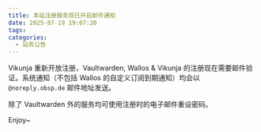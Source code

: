 ```yaml
---
title: 本站注册服务现已开启邮件通知
date: 2025-07-19 19:07:20
tags: 
categories:
  - 站务公告
---
```

Vikunja 重新开放注册，Vaultwarden, Wallos & Vikunja 的注册现在需要邮件验证。系统通知（不包括 Wallos 的自定义订阅到期通知）均会以 `@noreply.obsp.de` 邮件地址发送。

除了 Vaultwarden 外的服务均可使用注册时的电子邮件重设密码。

Enjoy~